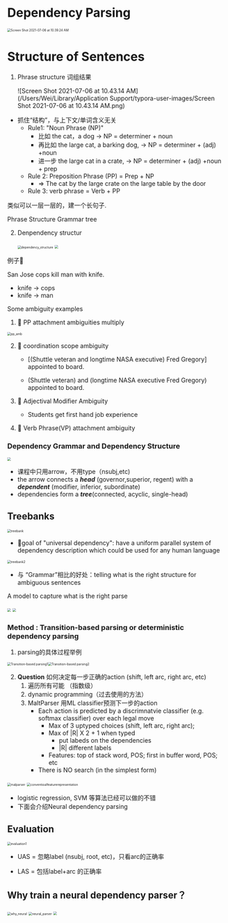 # Dependency Parsing

<img src="/Users/Wei/Library/Application Support/typora-user-images/Screen Shot 2021-07-06 at 10.39.24 AM.png" alt="Screen Shot 2021-07-06 at 10.39.24 AM" style="zoom:50%;" />

# Structure of Sentences

1. Phrase structure 词组结果

   ![Screen Shot 2021-07-06 at 10.43.14 AM](/Users/Wei/Library/Application Support/typora-user-images/Screen Shot 2021-07-06 at 10.43.14 AM.png)

- 抓住“结构”，与上下文/单词含义无关
  - Rule1: "Noun Phrase (NP)"
    - 比如 the cat，a dog -> NP =  determiner + noun
    - 再比如 the large cat, a barking dog,  -> NP = determiner + (adj) +noun
    - 进一步 the large cat in a crate, -> NP = determiner + (adj) +noun + prep
  - Rule 2: Preposition Phrase (PP) = Prep + NP
    - => The cat by the large crate on the large table by the door
  - Rule 3: verb phrase = Verb + PP

类似可以一层一层的，建一个长句子.

Phrase Structure Grammar tree

2. Denpendency structur

   <img src="/Users/weiwang/Documents/NLP/dependency_parsing/dependency_structure.png" alt="dependency_structure" style="zoom:50%;" />

   

   <img src="/Users/weiwang/Documents/NLP/dependency_parsing/why_need_sentence_structure.png" style="zoom:50%;" />

例子🌰 

San Jose cops kill man with knife.

- knife -> cops
- knife -> man 

Some ambiguity examples

1. 🌰 PP attachment ambiguities multiply 

<img src="/Users/weiwang/Documents/NLP/dependency_parsing/pp_amb.png" alt="pp_amb" style="zoom:50%;" />

2. 🌰 coordination scope ambiguity

   - [(Shuttle veteran and longtime NASA executive) Fred Gregory] appointed to board.

   - (Shuttle veteran) and (longtime NASA executive Fred Gregory) appointed to board.

3. 🌰 Adjectival Modifier Ambiguity

   - Students get first hand job experience 

4. 🌰 Verb Phrase(VP) attachment ambiguity



### Dependency Grammar and Dependency Structure

<img src="/Users/weiwang/Documents/NLP/dependency_parsing/dependency_tree.png" style="zoom:50%;" />

- 课程中只用arrow，不用type（nsubj,etc)
- the arrow connects a ***head*** (governor,superior, regent) with a ***dependent*** (modifier, inferior, subordinate)
- dependencies form a ***tree***(connected, acyclic, single-head)

## Treebanks

<img src="/Users/weiwang/Documents/NLP/dependency_parsing/treebank.png" alt="treebank" style="zoom:50%;" />

- 🎯goal of "universal dependency": have a uniform parallel system of dependency description which could be used for any human language 

<img src="/Users/weiwang/Documents/NLP/dependency_parsing/treebank2.png" alt="treebank2" style="zoom:50%;" />

* 与 “Grammar”相比的好处：telling what is the right structure for ambiguous sentences



A model to capture what is the right parse

<img src="/Users/weiwang/Documents/NLP/dependency_parsing/dependency_preference.png" style="zoom:50%;" />

<img src="/Users/weiwang/Documents/NLP/dependency_parsing/dependence_parsing.png" style="zoom:50%;" />

### Method : Transition-based parsing or deterministic dependency parsing

1. parsing的具体过程举例

<img src="/Users/weiwang/Documents/NLP/dependency_parsing/Transition-based parsing1.png" alt="Transition-based parsing1" style="zoom:50%;" /><img src="/Users/weiwang/Documents/NLP/dependency_parsing/Transition-based parsing2.png" alt="Transition-based parsing2" style="zoom:50%;" />

 

2. **Question** 如何决定每一步正确的action (shift, left arc, right arc, etc)
   1. 遍历所有可能 （指数级）
   2. dynamic programming（过去使用的方法）
   3. MaltParser 用ML classifier预测下一步的action
      - Each action is predicted by a discrimnatvie classifier (e.g. softmax classifier) over each legal move
        - Max of 3 uptyped choices (shift, left arc, right arc);
        - Max of |R| X 2 + 1 when typed
          - put labeds on the dependencies 
          - |R| different labels
        - Features: top of stack word, POS; first in buffer word, POS; etc
      - There is NO search (in the simplest form)

<img src="/Users/weiwang/Documents/NLP/dependency_parsing/malparser.png" alt="malparser" style="zoom:50%;" />

<img src="/Users/weiwang/Documents/NLP/dependency_parsing/conventioalfeaturerepresentation.png" alt="conventioalfeaturerepresentation" style="zoom:50%;" />

- logistic regression, SVM 等算法已经可以做的不错
- 下面会介绍Neural dependency parsing

## Evaluation

 <img src="/Users/weiwang/Documents/NLP/dependency_parsing/evaluation1.png" alt="evaluation1" style="zoom:50%;" />

- UAS = 忽略label (nsubj, root, etc)，只看arc的正确率 

- LAS = 包括label+arc 的正确率



## Why train a neural dependency parser？

<img src="/Users/weiwang/Documents/NLP/dependency_parsing/why_neural.png" alt="why_neural" style="zoom:50%;" />

<img src="/Users/weiwang/Documents/NLP/dependency_parsing/neural_parser.png" alt="neural_parser" style="zoom:50%;" />

<img src="/Users/weiwang/Documents/NLP/dependency_parsing/model_architecture.png" style="zoom:50%;" />

